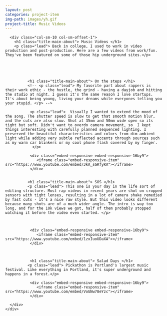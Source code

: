 ```yaml
---
layout: post
categories: project-item
img-path: images/yh.gif
project-title: Music Videos
---
```



<div class="container">
  <div class="description"> 
    <div class="row text-left">

      <div class="col-sm-10 col-sm-offset-1">
        <h1 class="title-main-about"> Music Videos </h1>
        <p class="lead"> Back in college, I used to work in video production and post-production. Here are a few videos from work/fun. They've been featured on some of those hip underground sites.</p>

        

            

              <h1 class="title-main-about"> On the steps </h1>
              <!-- <p class="lead"> My favorite part about rappers is their work ethic - the hustle, the grind - having a dayjob and hitting the studio at night. I guess it's the same reason I love startups. It's about being young, living your dreams while everyones telling you your stupid. </p> -->

               <p class="lead">  Visually I wanted to extend the mood of the song. The shutter speed is slow to get that smooth motion blur, and the cuts are also slow. Shot at 35mm and 50mm wide open so its tight but soft. Didn't want to overdo camera movement, so  I kept things interesting with carefully planned sequenced lighting. I preserved the beautiful characteristics and colors from dim ambient light while adding very subtle reflected accents through sources such as my warm car blinkers or my cool phone flash covered by my finger.
                </p>

               <div class="embed-responsive embed-responsive-16by9">
                  <iframe class="embed-responsive-item" src="https://www.youtube.com/embed/JkA_sGRfyKA"></iframe>
               </div>


              <h1 class="title-main-about"> SOS </h1>
              <p class="lead"> This one is your day in the life sort of editing structure. Most rap videos in recent years are shot on cropped sensors with tight lenses, resulting in a lot of camera shake remedied by fast cuts - it's a nice raw style. But this video looks different because many shots are of a much wider angle. The intro is way too long, and for the 10k views we got, half of them probably stopped watching it before the video even started. </p>



               <div class="embed-responsive embed-responsive-16by9">
                  <iframe class="embed-responsive-item" src="https://www.youtube.com/embed/1zxIuoUDaXA"></iframe>
               </div>



               <h1 class="title-main-about"> Salad Days </h1>
              <p class="lead"> Pickathon is Portland's largest music festival. Like everything in Portland, it's super underground and happens in a forest.</p>

               <div class="embed-responsive embed-responsive-16by9">
                  <iframe class="embed-responsive-item" src="https://www.youtube.com/embed/VoGNw78eYzc"></iframe>
               </div>

      </div>
    </div>
  </div>
</div>